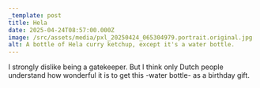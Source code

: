 ```yaml
---
_template: post
title: Hela
date: 2025-04-24T08:57:00.000Z
image: /src/assets/media/pxl_20250424_065304979.portrait.original.jpg
alt: A bottle of Hela curry ketchup, except it's a water bottle.
---
```

I strongly dislike being a gatekeeper. But I think only Dutch people understand how wonderful it is to get this -water bottle- as a birthday gift.

